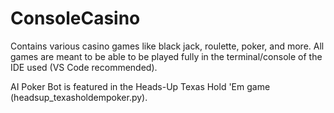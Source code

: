# ConsoleCasino
Contains various casino games like black jack, roulette, poker, and more. All games are meant to be able to be played fully in the terminal/console of the IDE used (VS Code recommended).

AI Poker Bot is featured in the Heads-Up Texas Hold 'Em game (headsup_texasholdempoker.py).

